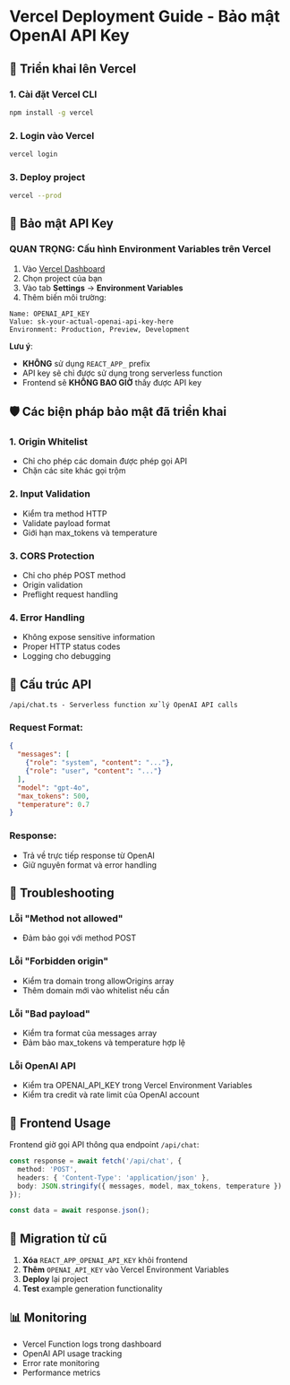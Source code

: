 # Vercel Deployment Guide - Bảo mật OpenAI API Key

## 🚀 Triển khai lên Vercel

### 1. Cài đặt Vercel CLI
```bash
npm install -g vercel
```

### 2. Login vào Vercel
```bash
vercel login
```

### 3. Deploy project
```bash
vercel --prod
```

## 🔐 Bảo mật API Key

### **QUAN TRỌNG**: Cấu hình Environment Variables trên Vercel

1. Vào [Vercel Dashboard](https://vercel.com/dashboard)
2. Chọn project của bạn
3. Vào tab **Settings** → **Environment Variables**
4. Thêm biến môi trường:

```
Name: OPENAI_API_KEY
Value: sk-your-actual-openai-api-key-here
Environment: Production, Preview, Development
```

**Lưu ý**: 
- **KHÔNG** sử dụng `REACT_APP_` prefix
- API key sẽ chỉ được sử dụng trong serverless function
- Frontend sẽ **KHÔNG BAO GIỜ** thấy được API key

## 🛡️ Các biện pháp bảo mật đã triển khai

### 1. Origin Whitelist
- Chỉ cho phép các domain được phép gọi API
- Chặn các site khác gọi trộm

### 2. Input Validation
- Kiểm tra method HTTP
- Validate payload format
- Giới hạn max_tokens và temperature

### 3. CORS Protection
- Chỉ cho phép POST method
- Origin validation
- Preflight request handling

### 4. Error Handling
- Không expose sensitive information
- Proper HTTP status codes
- Logging cho debugging

## 🔧 Cấu trúc API

```
/api/chat.ts - Serverless function xử lý OpenAI API calls
```

### Request Format:
```json
{
  "messages": [
    {"role": "system", "content": "..."},
    {"role": "user", "content": "..."}
  ],
  "model": "gpt-4o",
  "max_tokens": 500,
  "temperature": 0.7
}
```

### Response:
- Trả về trực tiếp response từ OpenAI
- Giữ nguyên format và error handling

## 🚨 Troubleshooting

### Lỗi "Method not allowed"
- Đảm bảo gọi với method POST

### Lỗi "Forbidden origin"
- Kiểm tra domain trong allowOrigins array
- Thêm domain mới vào whitelist nếu cần

### Lỗi "Bad payload"
- Kiểm tra format của messages array
- Đảm bảo max_tokens và temperature hợp lệ

### Lỗi OpenAI API
- Kiểm tra OPENAI_API_KEY trong Vercel Environment Variables
- Kiểm tra credit và rate limit của OpenAI account

## 📱 Frontend Usage

Frontend giờ gọi API thông qua endpoint `/api/chat`:

```typescript
const response = await fetch('/api/chat', {
  method: 'POST',
  headers: { 'Content-Type': 'application/json' },
  body: JSON.stringify({ messages, model, max_tokens, temperature })
});

const data = await response.json();
```

## 🔄 Migration từ cũ

1. **Xóa** `REACT_APP_OPENAI_API_KEY` khỏi frontend
2. **Thêm** `OPENAI_API_KEY` vào Vercel Environment Variables
3. **Deploy** lại project
4. **Test** example generation functionality

## 📊 Monitoring

- Vercel Function logs trong dashboard
- OpenAI API usage tracking
- Error rate monitoring
- Performance metrics
